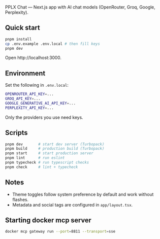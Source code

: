 PPLX Chat — Next.js app with AI chat models (OpenRouter, Groq, Google, Perplexity).

## Quick start

```bash
pnpm install
cp .env.example .env.local # then fill keys
pnpm dev
```

Open http://localhost:3000.

## Environment

Set the following in `.env.local`:

```bash
OPENROUTER_API_KEY=...
GROQ_API_KEY=...
GOOGLE_GENERATIVE_AI_API_KEY=...
PERPLEXITY_API_KEY=...
```

Only the providers you use need keys.

## Scripts

```bash
pnpm dev       # start dev server (Turbopack)
pnpm build     # production build (Turbopack)
pnpm start     # start production server
pnpm lint      # run eslint
pnpm typecheck # run typescript checks
pnpm check     # lint + typecheck
```

## Notes

- Theme toggles follow system preference by default and work without flashes.
- Metadata and social tags are configured in `app/layout.tsx`.

## Starting docker mcp server

```bash
docker mcp gateway run --port=8811 --transport=sse
```
